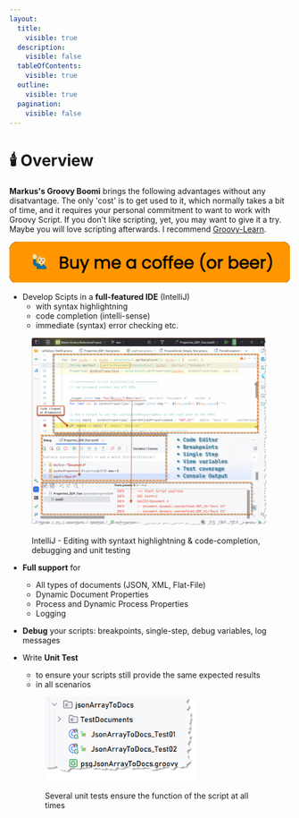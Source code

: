 ```yaml
---
layout:
  title:
    visible: true
  description:
    visible: false
  tableOfContents:
    visible: true
  outline:
    visible: true
  pagination:
    visible: false
---
```


# 🕯️ Overview

**Markus's Groovy Boomi** brings the following advantages without any disatvantage. The only 'cost' is to get used to it, which normally takes a bit of time, and it requires your personal commitment to want to work with Groovy Script. If you don't like scripting, yet, you may want to give it a try. Maybe you will love scripting afterwards. I recommend [Groovy-Learn](https://groovy-lang.org/learn.html).

[<img src="../.gitbook/assets/buyMeACoffee.png" alt="Need a sponsor - mspro, boomi" data-size="original">](https://www.buymeacoffee.com/mspro)

* Develop Scipts in a **full-featured IDE** (IntelliJ)
  * with syntax highlightning
  * code completion (intelli-sense)
  * immediate (syntax) error checking etc.

<figure><img src="../.gitbook/assets/image (2).png" alt=""><figcaption><p>IntelliJ - Editing with syntaxt highlightning &#x26; code-completion, debugging and unit testing</p></figcaption></figure>

* **Full support** for
  * All types of documents (JSON, XML, Flat-File)
  * Dynamic Document Properties
  * Process and Dynamic Process Properties
  * Logging
* **Debug** your scripts: breakpoints, single-step, debug variables, log messages
*   Write **Unit Test**

    * to ensure your scripts still provide the same expected results
    * in all scenarios

    <div align="left">

    <figure><img src="../.gitbook/assets/image (3).png" alt="" width="272"><figcaption><p>Several unit tests ensure the function of the script at all times</p></figcaption></figure>

    </div>

[\
](https://www.buymeacoffee.com/ptgkosiswg)
